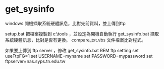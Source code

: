 # get_sysinfo
windows 開機擷取系統硬體訊息，比對先前資料，並上傳到ftp

setup.bat  把檔案複製到 c:\tools ，並設定為開機自動執行
get_sysinfo.bat 擷取系統硬體訊息，比對是否有更換。
compare_txt.vbs 文件檔案比對程式。

如果要上傳到 ftp server ，修改 get_sysinfo.bat
REM ftp setting
set useFtpFG=1
set USERNAME=myname
set PASSWORD=mypassword
set ftpserver=nas.syps.tn.edu.tw
